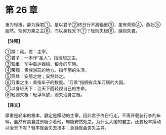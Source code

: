# 第 26 章

重为轻根，静为躁君①。是以君子②终日行不离辎重③，虽有荣观④，燕处⑤超然。奈何万乘之主⑥，而以身轻天下⑦？轻则失根⑧，躁则失君。

**【注释】**

①躁：动。君：主宰。    
②君子：一本作“圣人”。指理想之主。    
③辎重：军中载运器械、粮食的车辆。    
④荣观：贵族游玩的地方。指华丽的生活。    
⑤燕处：安居之地；安然处之。    
⑥万乘之主：乘指车子的数量。“万乘”指拥有兵车万辆的大国。    
⑦以身轻天下：治天下而轻视自己的生命。    
⑧轻则失根：轻浮纵欲，则失治身之根。

**【译文】**

厚重是轻率的根本，静定是躁动的主宰。因此君子终日行走，不离开载装行李的车辆，虽然有美食胜景吸引着他，却能安然处之。为什么大国的君主，还要轻率躁动以治天下呢？轻率就会失去根本；急躁就会丧失主导。
